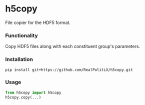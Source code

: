 # h5copy
File copier for the HDF5 format.



### Functionality

Copy HDF5 files along with each constituent group's parameters.



### Installation

```pip install git+https://github.com/RealPolitiX/h5copy.git```



### Usage

```python
from h5copy import h5copy
h5copy.copy(...)
```